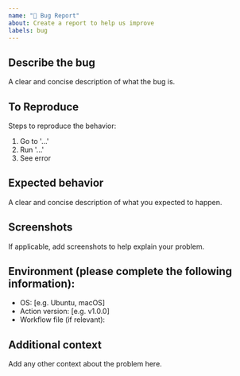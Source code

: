 ```yaml
---
name: "🐛 Bug Report"
about: Create a report to help us improve
labels: bug
---
```


## Describe the bug
A clear and concise description of what the bug is.

## To Reproduce
Steps to reproduce the behavior:
1. Go to '...'
2. Run '...'
3. See error

## Expected behavior
A clear and concise description of what you expected to happen.

## Screenshots
If applicable, add screenshots to help explain your problem.

## Environment (please complete the following information):
- OS: [e.g. Ubuntu, macOS]
- Action version: [e.g. v1.0.0]
- Workflow file (if relevant):

## Additional context
Add any other context about the problem here. 